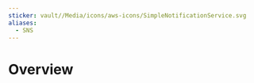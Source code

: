 ```yaml
---
sticker: vault//Media/icons/aws-icons/SimpleNotificationService.svg
aliases:
  - SNS
---
```

# Overview

